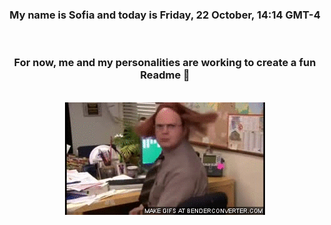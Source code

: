 


<div align="center">
<h3 >My name is Sofia and today is Friday, 22 October, 14:14 GMT-4</h3><br>
<h3 >For now, me and my personalities are working to create a fun Readme 👋
</h3><br>
<img src='img/dwight.gif' alt='working...'/>
</div>
